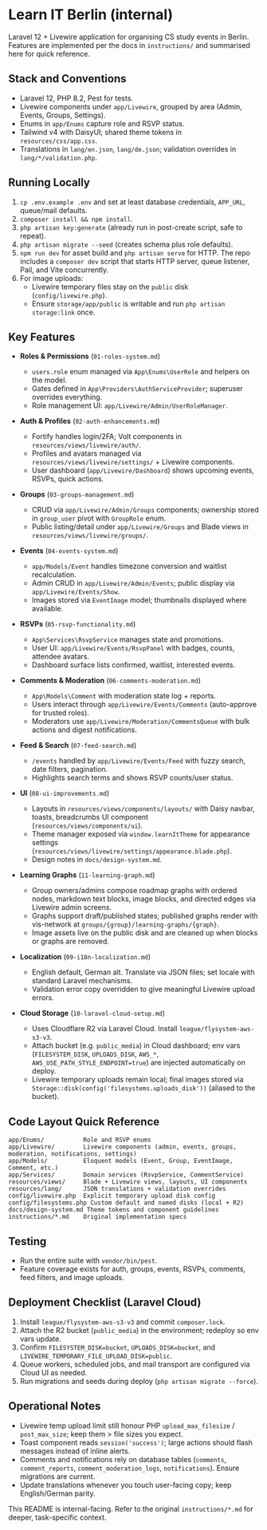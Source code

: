 # Learn IT Berlin (internal)

Laravel 12 + Livewire application for organising CS study events in Berlin. Features are implemented per the docs in `instructions/` and summarised here for quick reference.

## Stack and Conventions
- Laravel 12, PHP 8.2, Pest for tests.
- Livewire components under `app/Livewire`, grouped by area (Admin, Events, Groups, Settings).
- Enums in `app/Enums` capture role and RSVP status.
- Tailwind v4 with DaisyUI; shared theme tokens in `resources/css/app.css`.
- Translations in `lang/en.json`, `lang/de.json`; validation overrides in `lang/*/validation.php`.

## Running Locally
1. `cp .env.example .env` and set at least database credentials, `APP_URL`, queue/mail defaults.
2. `composer install && npm install`.
3. `php artisan key:generate` (already run in post-create script, safe to repeat).
4. `php artisan migrate --seed` (creates schema plus role defaults).
5. `npm run dev` for asset build and `php artisan serve` for HTTP. The repo includes a `composer dev` script that starts HTTP server, queue listener, Pail, and Vite concurrently.
6. For image uploads:
   - Livewire temporary files stay on the `public` disk (`config/livewire.php`).
   - Ensure `storage/app/public` is writable and run `php artisan storage:link` once.

## Key Features
- **Roles & Permissions** (`01-roles-system.md`)
  - `users.role` enum managed via `App\Enums\UserRole` and helpers on the model.
  - Gates defined in `App\Providers\AuthServiceProvider`; superuser overrides everything.
  - Role management UI: `app/Livewire/Admin/UserRoleManager`.

- **Auth & Profiles** (`02-auth-enhancements.md`)
  - Fortify handles login/2FA; Volt components in `resources/views/livewire/auth/`.
  - Profiles and avatars managed via `resources/views/livewire/settings/` + Livewire components.
  - User dashboard (`app/Livewire/Dashboard`) shows upcoming events, RSVPs, quick actions.

- **Groups** (`03-groups-management.md`)
  - CRUD via `app/Livewire/Admin/Groups` components; ownership stored in `group_user` pivot with `GroupRole` enum.
  - Public listing/detail under `app/Livewire/Groups` and Blade views in `resources/views/livewire/groups/`.

- **Events** (`04-events-system.md`)
  - `app/Models/Event` handles timezone conversion and waitlist recalculation.
  - Admin CRUD in `app/Livewire/Admin/Events`; public display via `app/Livewire/Events/Show`.
  - Images stored via `EventImage` model; thumbnails displayed where available.

- **RSVPs** (`05-rsvp-functionality.md`)
  - `App\Services\RsvpService` manages state and promotions.
  - User UI: `app/Livewire/Events/RsvpPanel` with badges, counts, attendee avatars.
  - Dashboard surface lists confirmed, waitlist, interested events.

- **Comments & Moderation** (`06-comments-moderation.md`)
  - `App\Models\Comment` with moderation state log + reports.
  - Users interact through `app/Livewire/Events/Comments` (auto-approve for trusted roles).
  - Moderators use `app/Livewire/Moderation/CommentsQueue` with bulk actions and digest notifications.

- **Feed & Search** (`07-feed-search.md`)
  - `/events` handled by `app/Livewire/Events/Feed` with fuzzy search, date filters, pagination.
  - Highlights search terms and shows RSVP counts/user status.

- **UI** (`08-ui-improvements.md`)
  - Layouts in `resources/views/components/layouts/` with Daisy navbar, toasts, breadcrumbs UI component (`resources/views/components/ui`).
  - Theme manager exposed via `window.learnItTheme` for appearance settings (`resources/views/livewire/settings/appearance.blade.php`).
  - Design notes in `docs/design-system.md`.

- **Learning Graphs** (`11-learning-graph.md`)
  - Group owners/admins compose roadmap graphs with ordered nodes, markdown text blocks, image blocks, and directed edges via Livewire admin screens.
  - Graphs support draft/published states; published graphs render with vis-network at `groups/{group}/learning-graphs/{graph}`.
  - Image assets live on the public disk and are cleaned up when blocks or graphs are removed.

- **Localization** (`09-i18n-localization.md`)
  - English default, German alt. Translate via JSON files; set locale with standard Laravel mechanisms.
  - Validation error copy overridden to give meaningful Livewire upload errors.

- **Cloud Storage** (`10-laravel-cloud-setup.md`)
  - Uses Cloudflare R2 via Laravel Cloud. Install `league/flysystem-aws-s3-v3`.
  - Attach bucket (e.g. `public_media`) in Cloud dashboard; env vars (`FILESYSTEM_DISK`, `UPLOADS_DISK`, `AWS_*`, `AWS_USE_PATH_STYLE_ENDPOINT=true`) are injected automatically on deploy.
  - Livewire temporary uploads remain local; final images stored via `Storage::disk(config('filesystems.uploads_disk'))` (aliased to the bucket).

## Code Layout Quick Reference
```
app/Enums/           Role and RSVP enums
app/Livewire/        Livewire components (admin, events, groups, moderation, notifications, settings)
app/Models/          Eloquent models (Event, Group, EventImage, Comment, etc.)
app/Services/        Domain services (RsvpService, CommentService)
resources/views/     Blade + Livewire views, layouts, UI components
resources/lang/      JSON translations + validation overrides
config/livewire.php  Explicit temporary upload disk config
config/filesystems.php Custom default and named disks (local + R2)
docs/design-system.md Theme tokens and component guidelines
instructions/*.md    Original implementation specs
```

## Testing
- Run the entire suite with `vendor/bin/pest`.
- Feature coverage exists for auth, groups, events, RSVPs, comments, feed filters, and image uploads.

## Deployment Checklist (Laravel Cloud)
1. Install `league/flysystem-aws-s3-v3` and commit `composer.lock`.
2. Attach the R2 bucket (`public_media`) in the environment; redeploy so env vars update.
3. Confirm `FILESYSTEM_DISK=bucket`, `UPLOADS_DISK=bucket`, and `LIVEWIRE_TEMPORARY_FILE_UPLOAD_DISK=public`.
4. Queue workers, scheduled jobs, and mail transport are configured via Cloud UI as needed.
5. Run migrations and seeds during deploy (`php artisan migrate --force`).

## Operational Notes
- Livewire temp upload limit still honour PHP `upload_max_filesize` / `post_max_size`; keep them > file sizes you expect.
- Toast component reads `session('success')`; large actions should flash messages instead of inline alerts.
- Comments and notifications rely on database tables (`comments`, `comment_reports`, `comment_moderation_logs`, `notifications`). Ensure migrations are current.
- Update translations whenever you touch user-facing copy; keep English/German parity.

This README is internal-facing. Refer to the original `instructions/*.md` for deeper, task-specific context.

